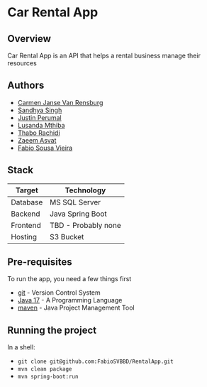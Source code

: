 # Car Rental App

## Overview

Car Rental App is an API that helps a rental business manage their resources

## Authors

- [Carmen Janse Van Rensburg](https://github.com/Carmen-JvR)
- [Sandhya Singh](https://github.com/ms-si-Singh)
- [Justin Perumal](https://github.com/JustinPerumalBBD)
- [Lusanda Mthiba](https://github.com/luslindo)
- [Thabo Rachidi](https://github.com/thaboRach)
- [Zaeem Asvat](https://github.com/zaeemasvatbbd)
- [Fabio Sousa Vieira](https://github.com/FabioSVBBD)

## Stack

| Target | Technology |
| --- | --- |
| Database | MS SQL Server |
| Backend | Java Spring Boot |
| Frontend | TBD - Probably none |
| Hosting | S3 Bucket |

## Pre-requisites

To run the app, you need a few things first

* [git](https://git-scm.com/) - Version Control System
* [Java 17](https://www.java.com/en/) - A Programming Language
* [maven](https://maven.apache.org/) - Java Project Management Tool

## Running the project

In a shell:

* `git clone git@github.com:FabioSVBBD/RentalApp.git`
* `mvn clean package`
* `mvn spring-boot:run`
